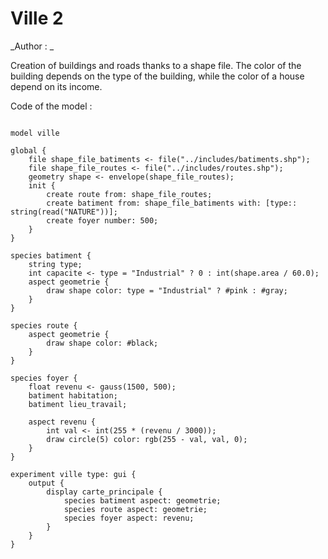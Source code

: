 [//]: # (keyword|operator_gauss)
[//]: # (keyword|constant_#pink)
[//]: # (keyword|concept_gui)
[//]: # (keyword|concept_shapefile)
# Ville 2


_Author : _

Creation of buildings and roads thanks to a shape file. The color of the building depends on the type of the building, while the color of a house depend on its income. 


Code of the model : 

```

model ville

global {
	file shape_file_batiments <- file("../includes/batiments.shp");
	file shape_file_routes <- file("../includes/routes.shp");
	geometry shape <- envelope(shape_file_routes);
	init {
		create route from: shape_file_routes;
		create batiment from: shape_file_batiments with: [type:: string(read("NATURE"))];
		create foyer number: 500;
	}
}

species batiment {
	string type;
	int capacite <- type = "Industrial" ? 0 : int(shape.area / 60.0);
	aspect geometrie {
		draw shape color: type = "Industrial" ? #pink : #gray;
	}
}

species route {
	aspect geometrie {
		draw shape color: #black;
	}
}

species foyer {
	float revenu <- gauss(1500, 500);
	batiment habitation;
	batiment lieu_travail;
	
	aspect revenu {
		int val <- int(255 * (revenu / 3000));
		draw circle(5) color: rgb(255 - val, val, 0);
	}
}

experiment ville type: gui {
	output {
		display carte_principale {
			species batiment aspect: geometrie;
			species route aspect: geometrie;
			species foyer aspect: revenu;
		}
	}
}
```
